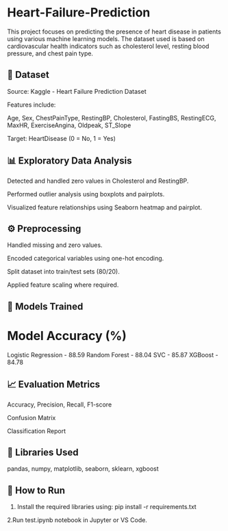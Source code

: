 # Heart-Failure-Prediction

This project focuses on predicting the presence of heart disease in patients using various machine learning models. The dataset used is based on cardiovascular health indicators such as cholesterol level, resting blood pressure, and chest pain type.

## 📁 Dataset
Source: Kaggle - Heart Failure Prediction Dataset

Features include:

Age, Sex, ChestPainType, RestingBP, Cholesterol, FastingBS, RestingECG, MaxHR, ExerciseAngina, Oldpeak, ST_Slope

Target: HeartDisease (0 = No, 1 = Yes)

## 📊 Exploratory Data Analysis
Detected and handled zero values in Cholesterol and RestingBP.

Performed outlier analysis using boxplots and pairplots.

Visualized feature relationships using Seaborn heatmap and pairplot.

## ⚙️ Preprocessing
Handled missing and zero values.

Encoded categorical variables using one-hot encoding.

Split dataset into train/test sets (80/20).

Applied feature scaling where required.

## 🧠 Models Trained
# Model	Accuracy (%)
Logistic Regression -	88.59
Random Forest -	88.04
SVC -	85.87
XGBoost -	84.78 

## 📈 Evaluation Metrics
Accuracy, Precision, Recall, F1-score

Confusion Matrix

Classification Report

## 🧪 Libraries Used
pandas, numpy, matplotlib, seaborn, sklearn, xgboost

## 🏁 How to Run
1. Install the required libraries using:
pip install -r requirements.txt

2.Run test.ipynb notebook in Jupyter or VS Code.

